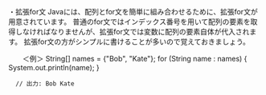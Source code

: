・拡張for文
  Javaには、配列とfor文を簡単に組み合わせるために、拡張for文が用意されています。
  普通のfor文ではインデックス番号を用いて配列の要素を取得しなければなりませんが、拡張for文では変数に配列の要素自体が代入されます。
  拡張for文の方がシンプルに書けることが多いので覚えておきましょう。

　　＜例＞
      String[] names = {"Bob", "Kate"};
      for (String name : names) {
        System.out.println(name);
      }

      // 出力: Bob Kate

